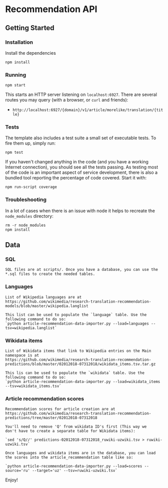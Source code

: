 # Recommendation API

## Getting Started

### Installation
Install the dependencies
```
npm install
```

### Running
```
npm start
```

This starts an HTTP server listening on `localhost:6927`. There are several
routes you may query (with a browser, or `curl` and friends):

* `http://localhost:6927/{domain}/v1/article/morelike/translation/{title}`

### Tests

The template also includes a test suite a small set of executable tests. To fire
them up, simply run:

```
npm test
```

If you haven't changed anything in the code (and you have a working Internet
connection), you should see all the tests passing. As testing most of the code
is an important aspect of service development, there is also a bundled tool
reporting the percentage of code covered. Start it with:

```
npm run-script coverage
```

### Troubleshooting

In a lot of cases when there is an issue with node it helps to recreate the
`node_modules` directory:

```
rm -r node_modules
npm install
```

## Data
### SQL
    SQL files are at scripts/. Once you have a database, you can use the
    *.sql files to create the needed tables.

### Languages
    List of Wikipedia languages are at
    https://github.com/wikimedia/research-translation-recommendation-models/blob/master/wikipedia.langlist

    This list can be used to populate the `language` table. Use the
    following command to do so:
    `python article-recommendation-data-importer.py --load=languages --tsv=wikipedia.langlist`


### Wikidata items
    List of Wikidata items that link to Wikipedia entries on the Main
    namespace is at
    https://github.com/wikimedia/research-translation-recommendation-predictions/blob/master/02012018-07312018/wikidata_items.tsv.tar.gz

    This lis can be used to populate the `wikidata` table. Use the
    following command to do so:
    `python article-recommendation-data-importer.py --load=wikidata_items --tsv=wikidata_items.tsv`


### Article recommendation scores
    Recommendation scores for article creation are at
    https://github.com/wikimedia/research-translation-recommendation-predictions/tree/master/02012018-07312018

    You'll need to remove 'Q' from wikidata ID's first (This way we
    don't have to create a separate table for Wikidata items):

    `sed 's/Q//' predictions-02012018-07312018_ruwiki-uzwiki.tsv > ruwiki-uzwiki.tsv`

    Once languages and wikidata items are in the database, you can load
    the scores into the article_recommendation table like so:

    `python article-recommendation-data-importer.py --load=scores --source='ru' --target='uz' --tsv=ruwiki-uzwiki.tsv`

Enjoy!

